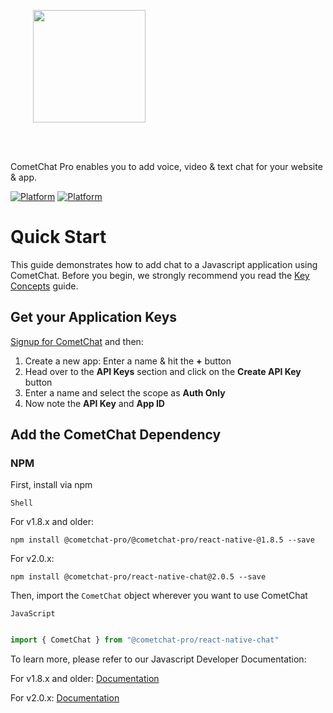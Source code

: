 <div style="width:100%">
<div style="width:100%">
	<div style="width:50%; display:inline-block">
		<p align="center">
		<img style="text-align:center" width="180" height="180" alt="" src="https://raw.githubusercontent.com/cometchat-pro/ios-swift-chat-app/master/Screenshots/CometChat%20Logo.png">	
		</p>	
	</div>	
</div>
</br>
</br>
</div>

CometChat Pro enables you to add voice, video & text chat for your website & app.

<a href="https://www.npmjs.com">[![Platform](https://img.shields.io/badge/Platform-Javascript-blue.svg)](#)</a>
<a href="https://www.npmjs.com">[![Platform](https://img.shields.io/badge/Platform-NPM-orange.svg)](#)</a>

# Quick Start

This guide demonstrates how to add chat to a Javascript application using CometChat. Before you begin, we strongly recommend you read the <a href="https://prodocs.cometchat.com/docs/concepts" target="_blank">Key Concepts</a> guide.

## Get your Application Keys

<a href="https://app.cometchat.io" target="_blank">Signup for CometChat</a> and then:

1. Create a new app: Enter a name & hit the **+** button
2. Head over to the **API Keys** section and click on the **Create API Key** button
3. Enter a name and select the scope as **Auth Only**
4. Now note the **API Key** and **App ID**

## Add the CometChat Dependency

### NPM
First, install via npm

`Shell`

For v1.8.x and older:

```shell
npm install @cometchat-pro/@cometchat-pro/react-native-@1.8.5 --save
```

For v2.0.x:

```shell
npm install @cometchat-pro/react-native-chat@2.0.5 --save
```

Then, import the `CometChat` object wherever you want to use CometChat

`JavaScript`

```Javascript 

import { CometChat } from "@cometchat-pro/react-native-chat" 

```


To learn more, please refer to our Javascript Developer Documentation:

For v1.8.x and older: <a href="https://prodocs.cometchat.com/docs/react-native-quick-start">Documentation</a>

For v2.0.x: <a href="https://prodocs.cometchat.com/v2.0/docs/react-native-quick-start">Documentation</a>